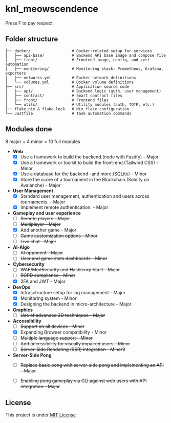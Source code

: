 # knl_meowscendence
Press F to pay respect

## Folder structure
```
├── docker/                  # Docker-related setup for services
│   ├── api-base/            # Backend API base image and compose file
│   ├── front/               # Frontend image, config, and cert automation
│   ├── monitoring/          # Monitoring stack: Prometheus, Grafana, exporters
│   ├── networks.yml         # Docker network definitions
│   └── volumes.yml          # Docker volume definitions
├── src/                     # Application source code
│   ├── api/                 # Backend logic (auth, user management)
│   ├── contract/            # Smart contract files
│   ├── front/               # Frontend files
│   └── utils/               # Utility modules (auth, TOTP, etc.)
├── flake.nix & flake.lock   # Nix flake configuration
└── Justfile                 # Task automation commands
```
## Modules done

8 major + 4 minor = 10 full modules

- **Web**
  - [x] Use a framework to build the backend.(node with Fastify) - Major
  - [x] Use a framework or toolkit to build the front-end.(Tailwind CSS) - Minor
  - [x] Use a database for the backend -and more.(SQLite) - Minor
  - [x] Store the score of a tournament in the Blockchain.(Soldity on Avalanche) - Major
- **User Management**
  - [x] Standard user management, authentication and users across tournaments. - Major
  - [x] Implement remote authentication. - Major
- **Gameplay and user experience**
  - [ ] ~~Remote players - Major~~
  - [ ] ~~Multiplayer - Major~~
  - [x] Add another game - Major
  - [ ] ~~Game customization options - Minor~~
  - [ ] ~~Live chat - Major~~
- **AI-Algo**
  - [ ] ~~AI opponent - Major~~
  - [ ] ~~User and game stats dashboards - Minor~~
- **Cybersecurity**
  - [ ] ~~WAF/ModSecurity and Hashicorp Vault - Major~~
  - [ ] ~~RGPD compliance - Minor~~
  - [x] 2FA and JWT - Major
- **DevOps**
  - [x] Infrasctructure setup for log management - Major
  - [x] Monitoring system - Minor
  - [x] Designing the backend in micro-architecture - Major
- **Graphics**
  - [ ] ~~Use of advanced 3D techniques - Major~~
- **Accessibility**
  - [ ] ~~Support on all devices - Minor~~
  - [x] Expanding Browser compatibility - Minor
  - [ ] ~~Multiple language support - Minor~~
  - [ ] ~~Add accessibility for visually impaired users - Minor~~
  - [ ] ~~Server-Side Rendering (SSR) integration - Minor~~9
- **Server-Side Pong**
  - [ ] ~~Replace basic pong with server-side pong and implementing an API - Major~~
  - [ ] ~~Enabling pong gameplay via CLI against web users with API integration - Major~~


## License
This project is under [MIT License](LICENSE)
